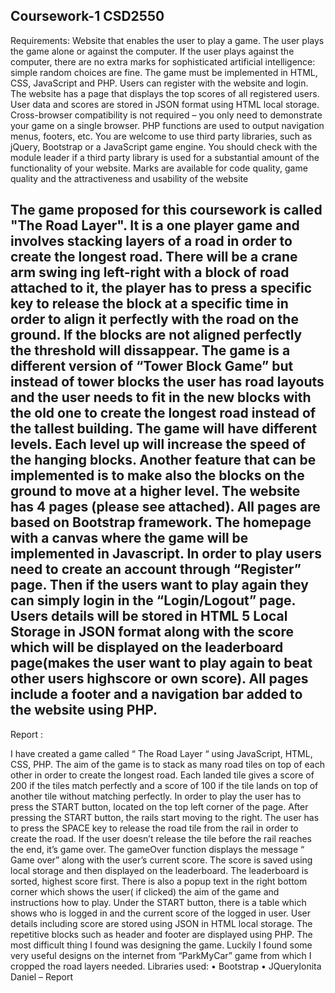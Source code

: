 Coursework-1 CSD2550
---------------------------------------------------------------------------------------------------------------------------------------------------------------------------
Requirements: 
 Website that enables the user to play a game.
The user plays the game alone or against the computer.
If the user plays against the computer, there are no extra marks for sophisticated artificial intelligence:
simple random choices are fine.
The game must be implemented in HTML, CSS, JavaScript and PHP.
Users can register with the website and login.
The website has a page that displays the top scores of all registered users.
User data and scores are stored in JSON format using HTML local storage.
Cross-browser compatibility is not required – you only need to demonstrate your game on a single
browser.
PHP functions are used to output navigation menus, footers, etc.
 You are welcome to use third party libraries, such as jQuery, Bootstrap or a JavaScript game engine. You
should check with the module leader if a third party library is used for a substantial amount of the
functionality of your website.
Marks are available for code quality, game quality and the attractiveness and usability of the website


 The game proposed for this coursework is called "The Road Layer".
It is a one player game and involves stacking layers of a road in order to create the longest road.
There will be a crane arm swing ing left-right with a block of road attached to it, the player has to press a specific key to release the block at a specific time in order to align it perfectly with the road on the ground.
If the blocks are not aligned perfectly the threshold will dissappear. The game is a different version of “Tower Block Game” but instead of tower blocks the user has road layouts and the user needs  to fit in the new blocks with the old one to create the longest road instead of the tallest building.
	The game will have different levels. Each level up will increase the speed of the hanging  blocks. Another feature that can be implemented is to make also the blocks on the ground to move at a higher level.
	The website has 4 pages (please see attached). All pages are based on Bootstrap framework. The homepage with a canvas where the game will be implemented in Javascript. 
	In order to play users need to create an account through “Register” page. Then if the users want to play again they can simply login in the “Login/Logout” page. Users details will be stored in HTML 5 Local Storage in JSON format along with the score which will be displayed on	 the leaderboard page(makes the user want to play again to beat other users highscore or own score).
All pages include a footer and a navigation bar added to the website using PHP.
-----------------------------------------------------------------------------------------------------------------------------------------------------------------------------
Report : 

I have created a game called “ The Road Layer “ using JavaScript, HTML, CSS, PHP.
The aim of the game is to stack as many road tiles on top of each other in order to create the longest road. Each landed tile gives a score of 200 if the tiles match perfectly and a score of 100 if the tile lands on top of another tile without matching perfectly.
In order to play the user has to press the START button, located on the top left corner of the page. After pressing the START button, the rails start moving to the right. The user has to press the SPACE key to release the road tile from the rail in order to create the road. If the user doesn’t release the tile before the rail reaches the end, it’s game over.
The gameOver function displays the message “ Game over” along with the user’s current score. The score is saved using local storage and then displayed on the leaderboard. The leaderboard is sorted, highest score first.
There is also a popup text in the right bottom corner
which shows the user( if clicked) the aim of the game and instructions how to play.
Under the START button, there is a table which shows who is logged in and the current score of the logged in user.
User details including score are stored using JSON in HTML local storage. The repetitive blocks such as header and footer are displayed using PHP.
The most difficult thing I found was designing the game. Luckily I found some very useful
designs on the internet from “ParkMyCar” game from which I cropped the road layers needed.
Libraries used:
• Bootstrap
• JQueryIonita Daniel – Report




